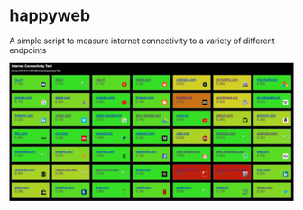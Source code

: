 # happyweb
A simple script to measure internet connectivity to a variety of different endpoints

![screenshot](/screenshot.png)
